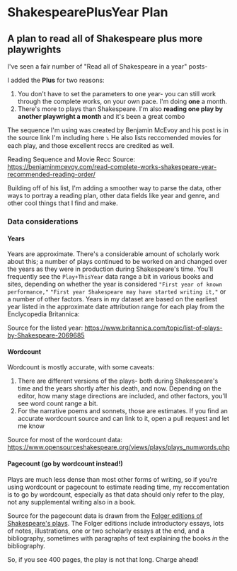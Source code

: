 # ShakespearePlusYear Plan

## A plan to read all of Shakespeare plus more playwrights

I've seen a fair number of "Read all of Shakespeare in a year" posts- 

I added the **Plus** for two reasons:

1. You don't have to set the parameters to one year- you can still work through the complete works, on your own pace. I'm doing **one** a month. 
2. There's more to plays than Shakespeare. I'm also **reading one play by another playwright a month** and it's been a great combo

The sequence I'm using was created by Benjamin McEvoy and his post is in the source link I'm including here ⤵️ He also lists reccomended movies for each play, and those excellent reccs are credited as well.  

Reading Sequence and Movie Recc Source: https://benjaminmcevoy.com/read-complete-works-shakespeare-year-recommended-reading-order/

Building off of his list, I'm adding a smoother way to parse the data, other ways to portray a reading plan, other data fields like year and genre, and other cool things that I find and make. 


### Data considerations

#### Years

Years are approximate. There's a considerable amount of scholarly work about this; a number of plays continued to be worked on and changed over the years as they were in production during Shakespeare's time. You'll frequently see the `Play+ThisYear` data range a bit in various books and sites, depending on whether the year is considered `"First year of known performance,"` `"First year Shakespeare may have started writing it,"` or a number of other factors. Years in my dataset are based on the earliest year listed in the approximate date attribution range for each play from the Enclycopedia Britannica: 


Source for the listed year: https://www.britannica.com/topic/list-of-plays-by-Shakespeare-2069685

#### Wordcount 
Wordcount is mostly accurate, with some caveats:

1. There are different versions of the plays- both during Shakespeare's time and the years shortly after his death, and now. Depending on the editor, how many stage directions are included, and other factors, you'll see word count range a bit.
2. For the narrative poems and sonnets, those are estimates. If you find an accurate wordcount source and can link to it, open a pull request and let me know


Source for most of the wordcount data: https://www.opensourceshakespeare.org/views/plays/plays_numwords.php

#### Pagecount (go by wordcount instead!)
Plays are much less dense than most other forms of writing, so if you're using wordcount or pagecount to estimate reading time, my reccomentation is to go by wordcount, especially as that data should only refer to the play, not any supplemental writing also in a book. 

Source for the pagecount data is drawn from the [Folger editions of Shakespeare's plays](https://www.folger.edu/folger-shakespeare-library-editions). The Folger editions include introductory essays, lots of notes, illustrations, one or two scholarly essays at the end, and a bibliography, sometimes with paragraphs of text explaining the books _in_ the bibliography. 

So, if you see 400 pages, the play is not that long. Charge ahead!




